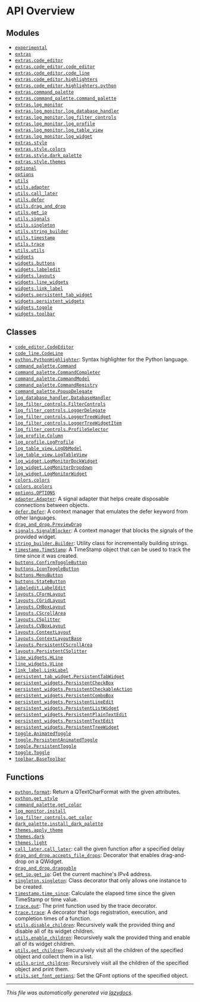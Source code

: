 <!-- markdownlint-disable -->

# API Overview

## Modules

- [`experimental`](./experimental.md#module-experimental)
- [`extras`](./extras.md#module-extras)
- [`extras.code_editor`](./extras.code_editor.md#module-extrascode_editor)
- [`extras.code_editor.code_editor`](./extras.code_editor.code_editor.md#module-extrascode_editorcode_editor)
- [`extras.code_editor.code_line`](./extras.code_editor.code_line.md#module-extrascode_editorcode_line)
- [`extras.code_editor.highlighters`](./extras.code_editor.highlighters.md#module-extrascode_editorhighlighters)
- [`extras.code_editor.highlighters.python`](./extras.code_editor.highlighters.python.md#module-extrascode_editorhighlighterspython)
- [`extras.command_palette`](./extras.command_palette.md#module-extrascommand_palette)
- [`extras.command_palette.command_palette`](./extras.command_palette.command_palette.md#module-extrascommand_palettecommand_palette)
- [`extras.log_monitor`](./extras.log_monitor.md#module-extraslog_monitor)
- [`extras.log_monitor.log_database_handler`](./extras.log_monitor.log_database_handler.md#module-extraslog_monitorlog_database_handler)
- [`extras.log_monitor.log_filter_controls`](./extras.log_monitor.log_filter_controls.md#module-extraslog_monitorlog_filter_controls)
- [`extras.log_monitor.log_profile`](./extras.log_monitor.log_profile.md#module-extraslog_monitorlog_profile)
- [`extras.log_monitor.log_table_view`](./extras.log_monitor.log_table_view.md#module-extraslog_monitorlog_table_view)
- [`extras.log_monitor.log_widget`](./extras.log_monitor.log_widget.md#module-extraslog_monitorlog_widget)
- [`extras.style`](./extras.style.md#module-extrasstyle)
- [`extras.style.colors`](./extras.style.colors.md#module-extrasstylecolors)
- [`extras.style.dark_palette`](./extras.style.dark_palette.md#module-extrasstyledark_palette)
- [`extras.style.themes`](./extras.style.themes.md#module-extrasstylethemes)
- [`optional`](./optional.md#module-optional)
- [`options`](./options.md#module-options)
- [`utils`](./utils.md#module-utils)
- [`utils.adapter`](./utils.adapter.md#module-utilsadapter)
- [`utils.call_later`](./utils.call_later.md#module-utilscall_later)
- [`utils.defer`](./utils.defer.md#module-utilsdefer)
- [`utils.drag_and_drop`](./utils.drag_and_drop.md#module-utilsdrag_and_drop)
- [`utils.get_ip`](./utils.get_ip.md#module-utilsget_ip)
- [`utils.signals`](./utils.signals.md#module-utilssignals)
- [`utils.singleton`](./utils.singleton.md#module-utilssingleton)
- [`utils.string_builder`](./utils.string_builder.md#module-utilsstring_builder)
- [`utils.timestamp`](./utils.timestamp.md#module-utilstimestamp)
- [`utils.trace`](./utils.trace.md#module-utilstrace)
- [`utils.utils`](./utils.utils.md#module-utilsutils)
- [`widgets`](./widgets.md#module-widgets)
- [`widgets.buttons`](./widgets.buttons.md#module-widgetsbuttons)
- [`widgets.labeledit`](./widgets.labeledit.md#module-widgetslabeledit)
- [`widgets.layouts`](./widgets.layouts.md#module-widgetslayouts)
- [`widgets.line_widgets`](./widgets.line_widgets.md#module-widgetsline_widgets)
- [`widgets.link_label`](./widgets.link_label.md#module-widgetslink_label)
- [`widgets.persistent_tab_widget`](./widgets.persistent_tab_widget.md#module-widgetspersistent_tab_widget)
- [`widgets.persistent_widgets`](./widgets.persistent_widgets.md#module-widgetspersistent_widgets)
- [`widgets.toggle`](./widgets.toggle.md#module-widgetstoggle)
- [`widgets.toolbar`](./widgets.toolbar.md#module-widgetstoolbar)

## Classes

- [`code_editor.CodeEditor`](./extras.code_editor.code_editor.md#class-codeeditor)
- [`code_line.CodeLine`](./extras.code_editor.code_line.md#class-codeline)
- [`python.PythonHighlighter`](./extras.code_editor.highlighters.python.md#class-pythonhighlighter): Syntax highlighter for the Python language.
- [`command_palette.Command`](./extras.command_palette.command_palette.md#class-command)
- [`command_palette.CommandCompleter`](./extras.command_palette.command_palette.md#class-commandcompleter)
- [`command_palette.CommandModel`](./extras.command_palette.command_palette.md#class-commandmodel)
- [`command_palette.CommandRegistry`](./extras.command_palette.command_palette.md#class-commandregistry)
- [`command_palette.PopupDelegate`](./extras.command_palette.command_palette.md#class-popupdelegate)
- [`log_database_handler.DatabaseHandler`](./extras.log_monitor.log_database_handler.md#class-databasehandler)
- [`log_filter_controls.FilterControls`](./extras.log_monitor.log_filter_controls.md#class-filtercontrols)
- [`log_filter_controls.LoggerDelegate`](./extras.log_monitor.log_filter_controls.md#class-loggerdelegate)
- [`log_filter_controls.LoggerTreeWidget`](./extras.log_monitor.log_filter_controls.md#class-loggertreewidget)
- [`log_filter_controls.LoggerTreeWidgetItem`](./extras.log_monitor.log_filter_controls.md#class-loggertreewidgetitem)
- [`log_filter_controls.ProfileSelector`](./extras.log_monitor.log_filter_controls.md#class-profileselector)
- [`log_profile.Column`](./extras.log_monitor.log_profile.md#class-column)
- [`log_profile.LogProfile`](./extras.log_monitor.log_profile.md#class-logprofile)
- [`log_table_view.LogDbModel`](./extras.log_monitor.log_table_view.md#class-logdbmodel)
- [`log_table_view.LogTableView`](./extras.log_monitor.log_table_view.md#class-logtableview)
- [`log_widget.LogMonitorDockWidget`](./extras.log_monitor.log_widget.md#class-logmonitordockwidget)
- [`log_widget.LogMonitorDropdown`](./extras.log_monitor.log_widget.md#class-logmonitordropdown)
- [`log_widget.LogMonitorWidget`](./extras.log_monitor.log_widget.md#class-logmonitorwidget)
- [`colors.colors`](./extras.style.colors.md#class-colors)
- [`colors.qcolors`](./extras.style.colors.md#class-qcolors)
- [`options.OPTIONS`](./options.md#class-options)
- [`adapter.Adapter`](./utils.adapter.md#class-adapter): A signal adapter that helps create disposable connections between objects.
- [`defer.Defer`](./utils.defer.md#class-defer): A context manager that emulates the defer keyword from other languages.
- [`drag_and_drop.PreviewDrag`](./utils.drag_and_drop.md#class-previewdrag)
- [`signals.SignalBlocker`](./utils.signals.md#class-signalblocker): A context manager that blocks the signals of the provided widget.
- [`string_builder.Builder`](./utils.string_builder.md#class-builder): Utility class for incrementally building strings.
- [`timestamp.TimeStamp`](./utils.timestamp.md#class-timestamp): A TimeStamp object that can be used to track the time since it was created.
- [`buttons.ConfirmToggleButton`](./widgets.buttons.md#class-confirmtogglebutton)
- [`buttons.IconToggleButton`](./widgets.buttons.md#class-icontogglebutton)
- [`buttons.MenuButton`](./widgets.buttons.md#class-menubutton)
- [`buttons.StateButton`](./widgets.buttons.md#class-statebutton)
- [`labeledit.LabelEdit`](./widgets.labeledit.md#class-labeledit)
- [`layouts.CFormLayout`](./widgets.layouts.md#class-cformlayout)
- [`layouts.CGridLayout`](./widgets.layouts.md#class-cgridlayout)
- [`layouts.CHBoxLayout`](./widgets.layouts.md#class-chboxlayout)
- [`layouts.CScrollArea`](./widgets.layouts.md#class-cscrollarea)
- [`layouts.CSplitter`](./widgets.layouts.md#class-csplitter)
- [`layouts.CVBoxLayout`](./widgets.layouts.md#class-cvboxlayout)
- [`layouts.ContextLayout`](./widgets.layouts.md#class-contextlayout)
- [`layouts.ContextLayoutBase`](./widgets.layouts.md#class-contextlayoutbase)
- [`layouts.PersistentCScrollArea`](./widgets.layouts.md#class-persistentcscrollarea)
- [`layouts.PersistentCSplitter`](./widgets.layouts.md#class-persistentcsplitter)
- [`line_widgets.HLine`](./widgets.line_widgets.md#class-hline)
- [`line_widgets.VLine`](./widgets.line_widgets.md#class-vline)
- [`link_label.LinkLabel`](./widgets.link_label.md#class-linklabel)
- [`persistent_tab_widget.PersistentTabWidget`](./widgets.persistent_tab_widget.md#class-persistenttabwidget)
- [`persistent_widgets.PersistentCheckBox`](./widgets.persistent_widgets.md#class-persistentcheckbox)
- [`persistent_widgets.PersistentCheckableAction`](./widgets.persistent_widgets.md#class-persistentcheckableaction)
- [`persistent_widgets.PersistentComboBox`](./widgets.persistent_widgets.md#class-persistentcombobox)
- [`persistent_widgets.PersistentLineEdit`](./widgets.persistent_widgets.md#class-persistentlineedit)
- [`persistent_widgets.PersistentListWidget`](./widgets.persistent_widgets.md#class-persistentlistwidget)
- [`persistent_widgets.PersistentPlainTextEdit`](./widgets.persistent_widgets.md#class-persistentplaintextedit)
- [`persistent_widgets.PersistentTextEdit`](./widgets.persistent_widgets.md#class-persistenttextedit)
- [`persistent_widgets.PersistentTreeWidget`](./widgets.persistent_widgets.md#class-persistenttreewidget)
- [`toggle.AnimatedToggle`](./widgets.toggle.md#class-animatedtoggle)
- [`toggle.PersistentAnimatedToggle`](./widgets.toggle.md#class-persistentanimatedtoggle)
- [`toggle.PersistentToggle`](./widgets.toggle.md#class-persistenttoggle)
- [`toggle.Toggle`](./widgets.toggle.md#class-toggle)
- [`toolbar.BaseToolbar`](./widgets.toolbar.md#class-basetoolbar)

## Functions

- [`python.format`](./extras.code_editor.highlighters.python.md#function-format): Return a QTextCharFormat with the given attributes.
- [`python.get_style`](./extras.code_editor.highlighters.python.md#function-get_style)
- [`command_palette.get_color`](./extras.command_palette.command_palette.md#function-get_color)
- [`log_monitor.install`](./extras.log_monitor.md#function-install)
- [`log_filter_controls.get_color`](./extras.log_monitor.log_filter_controls.md#function-get_color)
- [`dark_palette.install_dark_palette`](./extras.style.dark_palette.md#function-install_dark_palette)
- [`themes.apply_theme`](./extras.style.themes.md#function-apply_theme)
- [`themes.dark`](./extras.style.themes.md#function-dark)
- [`themes.light`](./extras.style.themes.md#function-light)
- [`call_later.call_later`](./utils.call_later.md#function-call_later): call the given function after a specified delay
- [`drag_and_drop.accepts_file_drops`](./utils.drag_and_drop.md#function-accepts_file_drops): Decorator that enables drag-and-drop on a QWidget.
- [`drag_and_drop.draggable`](./utils.drag_and_drop.md#function-draggable)
- [`get_ip.get_ip`](./utils.get_ip.md#function-get_ip): Get the current machine's IPv4 address.
- [`singleton.singleton`](./utils.singleton.md#function-singleton): Class decorator that only allows one instance to be created.
- [`timestamp.time_since`](./utils.timestamp.md#function-time_since): Calculate the elapsed time since the given TimeStamp or time value.
- [`trace.out`](./utils.trace.md#function-out): The print function used by the trace decorator.
- [`trace.trace`](./utils.trace.md#function-trace): A decorator that logs registration, execution, and completion times of a function.
- [`utils.disable_children`](./utils.utils.md#function-disable_children): Recursively walk the provided thing and disable all of its widget children.
- [`utils.enable_children`](./utils.utils.md#function-enable_children): Recursively walk the provided thing and enable all of its widget children.
- [`utils.get_children`](./utils.utils.md#function-get_children): Recursively visit all the children of the specified object and collect them in a list.
- [`utils.print_children`](./utils.utils.md#function-print_children): Recursively visit all the children of the specified object and print them.
- [`utils.set_font_options`](./utils.utils.md#function-set_font_options): Set the QFont options of the specified object.


---

_This file was automatically generated via [lazydocs](https://github.com/ml-tooling/lazydocs)._
